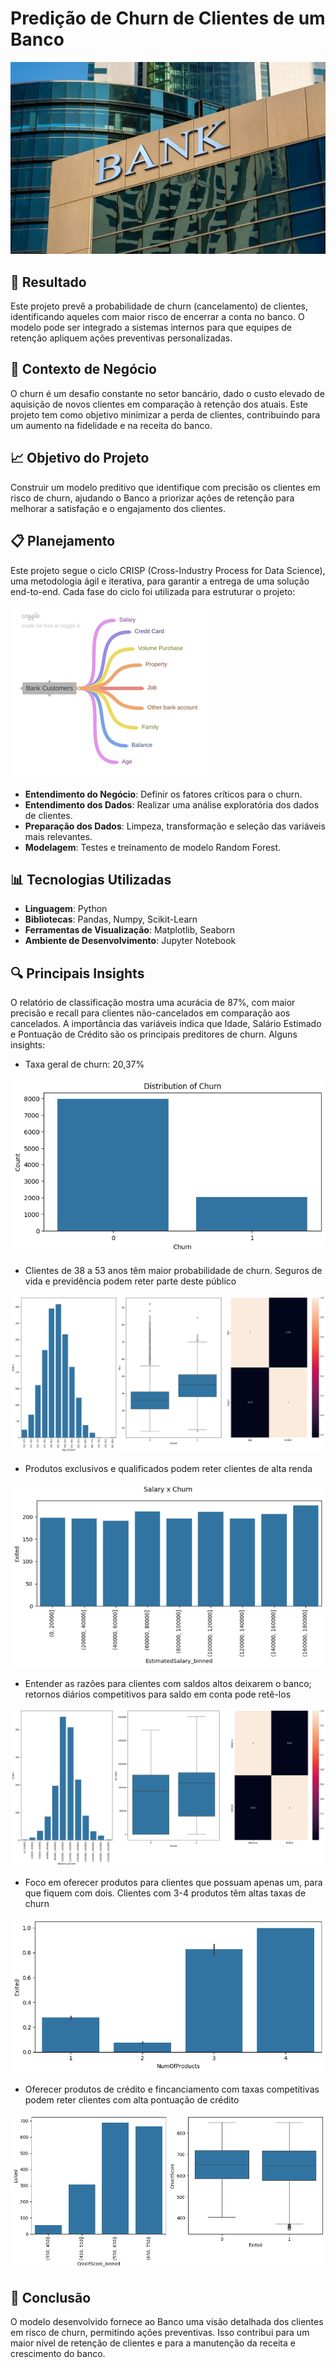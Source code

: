 # Predição de Churn de Clientes de um Banco

![Capa](img/bank.jpg)

## 📲 Resultado

Este projeto prevê a probabilidade de churn (cancelamento) de clientes, identificando aqueles com maior risco de encerrar a conta no banco. O modelo pode ser integrado a sistemas internos para que equipes de retenção apliquem ações preventivas personalizadas.

## 💼 Contexto de Negócio

O churn é um desafio constante no setor bancário, dado o custo elevado de aquisição de novos clientes em comparação à retenção dos atuais. Este projeto tem como objetivo minimizar a perda de clientes, contribuindo para um aumento na fidelidade e na receita do banco.

## 📈 Objetivo do Projeto

Construir um modelo preditivo que identifique com precisão os clientes em risco de churn, ajudando o Banco a priorizar ações de retenção para melhorar a satisfação e o engajamento dos clientes.

## 📋 Planejamento

Este projeto segue o ciclo CRISP (Cross-Industry Process for Data Science), uma metodologia ágil e iterativa, para garantir a entrega de uma solução end-to-end. Cada fase do ciclo foi utilizada para estruturar o projeto:

![Churn](img/mind_map.png)

- **Entendimento do Negócio**: Definir os fatores críticos para o churn.
- **Entendimento dos Dados**: Realizar uma análise exploratória dos dados de clientes.
- **Preparação dos Dados**: Limpeza, transformação e seleção das variáveis mais relevantes.
- **Modelagem**: Testes e treinamento de modelo Random Forest.

## 📊 Tecnologias Utilizadas

- **Linguagem**: Python
- **Bibliotecas**: Pandas, Numpy, Scikit-Learn
- **Ferramentas de Visualização**: Matplotlib, Seaborn
- **Ambiente de Desenvolvimento**: Jupyter Notebook

## 🔍 Principais Insights

O relatório de classificação mostra uma acurácia de 87%, com maior precisão e recall para clientes não-cancelados em comparação aos cancelados. A importância das variáveis indica que Idade, Salário Estimado e Pontuação de Crédito são os principais preditores de churn. Alguns insights:

- Taxa geral de churn: 20,37%

![Churn](img/churn.png)

- Clientes de 38 a 53 anos têm maior probabilidade de churn. Seguros de vida e previdência podem reter parte deste público

![Age](img/age.png)

- Produtos exclusivos e qualificados podem reter clientes de alta renda

![Salary](img/salary.png)

- Entender as razões para clientes com saldos altos deixarem o banco; retornos diários competitivos para saldo em conta pode retê-los

![Balance](img/balance.png)

- Foco em oferecer produtos para clientes que possuam apenas um, para que fiquem com dois. Clientes com 3-4 produtos têm altas taxas de churn

![Products](img/products.png)

- Oferecer produtos de crédito e fincanciamento com taxas competitivas podem reter clientes com alta pontuação de crédito

![Credit](img/credit.png)

## 📝 Conclusão

O modelo desenvolvido fornece ao Banco uma visão detalhada dos clientes em risco de churn, permitindo ações preventivas. Isso contribui para um maior nível de retenção de clientes e para a manutenção da receita e crescimento do banco.
